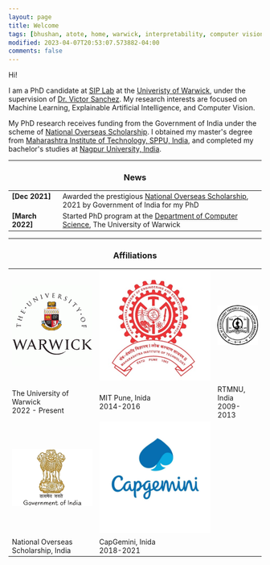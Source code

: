 ```yaml
---
layout: page
title: Welcome
tags: [bhushan, atote, home, warwick, interpretability, computer vision, machine learning, natural language processing, xAI, graduate]
modified: 2023-04-07T20:53:07.573882-04:00
comments: false
---
```


Hi!

I am a PhD candidate at [SIP Lab](https://warwick.ac.uk/fac/sci/dcs/research/siplab/) at the [Univeristy of Warwick](https://warwick.ac.uk/), under the supervision of [Dr. Victor Sanchez](https://www.dcs.warwick.ac.uk/~vsanchez/Victor_Sanchez/Victor_Sanchez.html). My research interests are focused on Machine Learning, Explainable Artificial Intelligence, and Computer Vision. 

My PhD research receives funding from the Government of India under the scheme of [National Overseas Scholarship](https://nosmsje.gov.in/). I obtained my master's degree from [Maharashtra Institute of Technology, SPPU, India](https://mitwpu.edu.in/), and completed my bachelor's studies at [Nagpur University, India](https://nagpuruniversity.ac.in/).


----

<h3 align="center">News</h3>
<table class='news-table'>
    <col width="20%">
    <col width="80%">
    <tr>
        <td valign="top"><strong>[Dec 2021]</strong></td>
        <td>Awarded the prestigious 
        <a href="https://nosmsje.gov.in">
        National Overseas Scholarship</a>, 2021 by Government of India for my PhD
        </td>
    </tr>
    <tr>
        <td valign="top"><strong>[March 2022]</strong></td>
        <td>Started PhD program at the 
        <a href="https://warwick.ac.uk/fac/sci/dcs/">
        Department of Computer Science</a>, The University of Warwick
        </td>
    </tr>
</table>

----

<h3 align="center">Affiliations</h3>


<table> 
    <tr>
        <td>
            <a href="http://warwick.ac.uk/">
            <img src="/images/ww.png"></a>
        </td>
        <td>
            <a href="http://mitwpu.edu.in/">
            <img src="/images/mit-1.jpg"></a>
        </td>
        <td>
            <a href="http://nagpuruniversity.ac.in/">
            <img src="/images/nag_uni.png"></a>
        </td>
    </tr>
    <tr>
        <td>The University of Warwick<br>2022 - Present</td>
        <td>MIT Pune, Inida<br>2014-2016</td>
        <td>RTMNU, India<br>2009-2013</td>
    </tr>
    <tr>
        <td>
            <a href="http://nosmsje.gov.in/">
            <img src="/images/india.jpg"></a>
        </td>
        <td>
            <a href="http://www.capgemini.com/in-en/careers/lets-connect/our-offices/capgemini-pune/">
            <img src="/images/cg-1.jpeg"></a>
        </td>
    </tr>
    <tr>
        <td>National Overseas Scholarship, India</td>
        <td>CapGemini, Inida<br>2018-2021</td>
    </tr>
</table>
